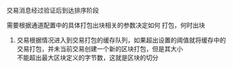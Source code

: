 交易消息经过验证后到达排序阶段

需要根据通道配置中的具体打包出块相关的参数决定如何 打包，何时出块

1. 交易根据情况进入到交易打包的缓存队列，如果超出设置的阈值就将缓存中的交易打包，并未当前交易创建一个新的区块打包，但是其大小  
不能超出最大区块定义的字节数，这就是区块的切分